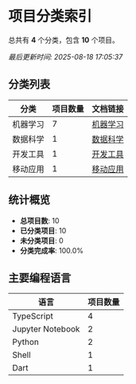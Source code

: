 # 项目分类索引

总共有 **4** 个分类，包含 **10** 个项目。

*最后更新时间: 2025-08-18 17:05:37*

## 分类列表

| 分类 | 项目数量 | 文档链接 |
|------|----------|----------|
| 机器学习 | 7 | [机器学习](机器学习.md) |
| 数据科学 | 1 | [数据科学](数据科学.md) |
| 开发工具 | 1 | [开发工具](开发工具.md) |
| 移动应用 | 1 | [移动应用](移动应用.md) |

## 统计概览

- **总项目数**: 10
- **已分类项目**: 10
- **未分类项目**: 0
- **分类完成率**: 100.0%

## 主要编程语言

| 语言 | 项目数量 |
|------|----------|
| TypeScript | 4 |
| Jupyter Notebook | 2 |
| Python | 2 |
| Shell | 1 |
| Dart | 1 |

